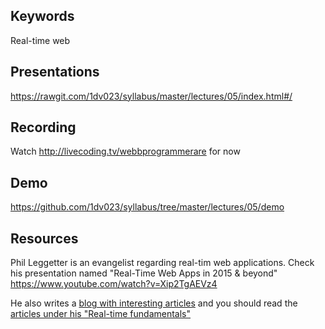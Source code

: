 ## Keywords
Real-time web

## Presentations
https://rawgit.com/1dv023/syllabus/master/lectures/05/index.html#/

## Recording
Watch http://livecoding.tv/webbprogrammerare for now

## Demo
https://github.com/1dv023/syllabus/tree/master/lectures/05/demo

## Resources
Phil Leggetter is an evangelist regarding real-tim web applications. Check his presentation
named "Real-Time Web Apps in 2015 & beyond"
https://www.youtube.com/watch?v=Xip2TgAEVz4

He also writes a [blog with interesting articles](http://www.leggetter.co.uk/) and you should read the [articles under his "Real-time fundamentals"](http://www.leggetter.co.uk/2015/12/18/real-time-data-fundamentals.html)
